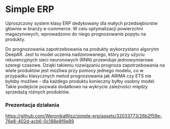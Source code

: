 # Simple ERP

Uproszczony system klasy ERP dedykowany dla małych przedsiębiorstw głównie w branży e-commerce. W celu optymalizacji powierzchni magazynowych, wprowadzono do niego prognozowanie popytu na produkty.

Do prognozowania zapotrzebowania na produkty wykorzystano algorytm DeepAR. Jest to model uczenia nadzorowanego, który przy użyciu rekurencyjnych sieci neuronowych (RNN) przewiduje jednowymiarowe szeregi czasowe. Dzięki takiemu rozwiązaniu prognoza zapotrzebowania na wiele produktów jest możliwa przy pomocy jednego modelu, co w przypadku klasycznych metod prognozowania jak ARIMA czy ETS nie byłoby możliwe - dla każdego produktu konieczny byłby osobny model. Takie podejście pozwala dodatkowo na wykrycie zależności między sprzedażą różnych produktów.

### Prezentacja działania

https://github.com/WeronikaWisz/simple-erp/assets/32033773/26b2f59e-76e8-402d-acb6-0c188e8f8e89

